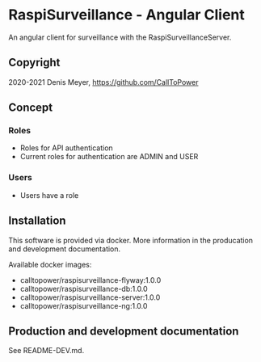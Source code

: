 # RaspiSurveillance - Angular Client

An angular client for surveillance with the RaspiSurveillanceServer.

## Copyright

2020-2021 Denis Meyer, https://github.com/CallToPower

## Concept

### Roles

- Roles for API authentication
- Current roles for authentication are ADMIN and USER

### Users

- Users have a role

## Installation

This software is provided via docker. More information in the producation and development documentation.

Available docker images:

- calltopower/raspisurveillance-flyway:1.0.0
- calltopower/raspisurveillance-db:1.0.0
- calltopower/raspisurveillance-server:1.0.0
- calltopower/raspisurveillance-ng:1.0.0

## Production and development documentation

See README-DEV.md.
